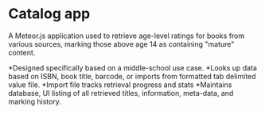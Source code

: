 # Catalog app

A Meteor.js application used to retrieve age-level ratings for books from various sources, marking those above age 14 as containing "mature" content.

*Designed specifically based on a middle-school use case.
*Looks up data based on ISBN, book title, barcode, or imports from formatted tab delimited value file.
*Import file tracks retrieval progress and stats
*Maintains database, UI listing of all retrieved titles, information, meta-data, and marking history.
